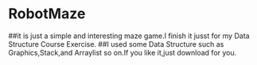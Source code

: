 # RobotMaze
##it is just a simple and interesting maze game.I finish it jusst for my Data Structure Course Exercise.
##I used some Data Structure such as Graphics,Stack,and Arraylist so on.If you like it,just download for you.
